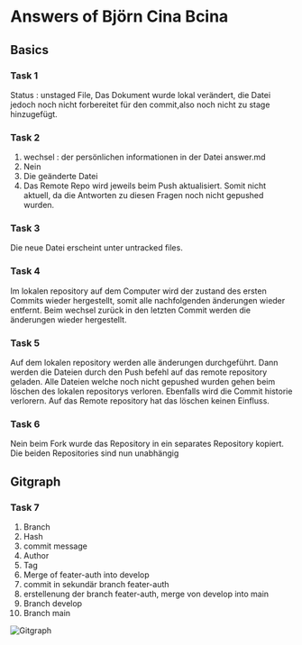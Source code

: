 # Answers of Björn Cina Bcina

## Basics
### Task 1
Status : unstaged File,
Das Dokument wurde lokal verändert, die Datei jedoch noch nicht forbereitet für den commit,also noch nicht zu stage hinzugefügt.

### Task 2
1. wechsel : der persönlichen informationen  in der Datei answer.md
2. Nein
3. Die geänderte Datei 
4. Das Remote Repo wird jeweils beim Push aktualisiert. Somit nicht aktuell, da die Antworten zu diesen Fragen noch nicht gepushed wurden. 

### Task 3
Die neue Datei erscheint unter untracked files.

### Task 4
Im lokalen repository auf dem Computer wird der zustand des ersten Commits wieder hergestellt, somit alle nachfolgenden änderungen wieder entfernt. Beim wechsel zurück in den letzten Commit werden die änderungen wieder hergestellt.

### Task 5
Auf dem lokalen repository werden alle änderungen durchgeführt. Dann werden die Dateien durch den Push befehl auf das remote repository geladen.
Alle Dateien welche noch nicht gepushed wurden gehen beim löschen des lokalen repositorys verloren. Ebenfalls wird die Commit historie verlorern.
Auf das Remote repository hat das löschen keinen Einfluss.

### Task 6
Nein beim Fork wurde das Repository in ein separates Repository kopiert. Die beiden Repositories sind nun unabhängig

## Gitgraph

### Task 7
1. Branch
2. Hash
3. commit message
4. Author
5. Tag
6. Merge of feater-auth into develop
7. commit in sekundär branch feater-auth 
8. erstellenung der branch feater-auth, merge von develop into main
9. Branch develop
10. Branch main

![Gitgraph](img/gitgraph.svg)